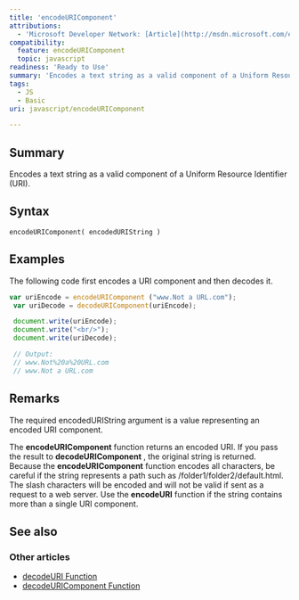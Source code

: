 ```yaml
---
title: 'encodeURIComponent'
attributions:
  - 'Microsoft Developer Network: [Article](http://msdn.microsoft.com/en-us/library/ie/aeh9cef7(v=vs.94).aspx)'
compatibility:
  feature: encodeURIComponent
  topic: javascript
readiness: 'Ready to Use'
summary: 'Encodes a text string as a valid component of a Uniform Resource Identifier (URI).'
tags:
  - JS
  - Basic
uri: javascript/encodeURIComponent

---
```

## Summary

Encodes a text string as a valid component of a Uniform Resource Identifier (URI).

## Syntax

    encodeURIComponent( encodedURIString )

## Examples

The following code first encodes a URI component and then decodes it.

``` js
var uriEncode = encodeURIComponent ("www.Not a URL.com");
 var uriDecode = decodeURIComponent(uriEncode);

 document.write(uriEncode);
 document.write("<br/>");
 document.write(uriDecode);

 // Output:
 // www.Not%20a%20URL.com
 // www.Not a URL.com
```

## Remarks

The required encodedURIString argument is a value representing an encoded URI component.

The **encodeURIComponent** function returns an encoded URI. If you pass the result to **decodeURIComponent** , the original string is returned. Because the **encodeURIComponent** function encodes all characters, be careful if the string represents a path such as /folder1/folder2/default.html. The slash characters will be encoded and will not be valid if sent as a request to a web server. Use the **encodeURI** function if the string contains more than a single URI component.

## See also

### Other articles

-   [decodeURI Function](/javascript/decodeURI)
-   [decodeURIComponent Function](/javascript/decodeURIComponent)

